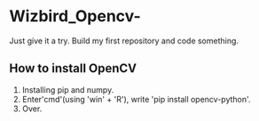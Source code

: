 # Wizbird_Opencv-
Just give it a try. Build my first repository and code something. 
## How to install OpenCV
1. Installing pip and numpy.
2. Enter'cmd'(using 'win' + 'R'), write 'pip install opencv-python'.
3. Over.
